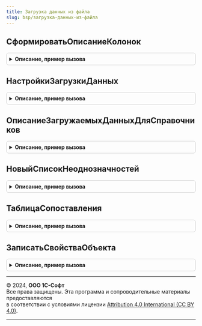 ```yaml
---
title: Загрузка данных из файла
slug: bsp/загрузка-данных-из-файла
---
```



## СформироватьОписаниеКолонок
<details style="margin: 1em 0; padding: 0.5em; border: 1px solid #ccc; border-radius: 6px;">

<summary style="font-weight: bold; cursor: pointer;">Описание, пример вызова</summary>

```bsl

// Возвращает описание колонок табличной части или таблицы значений.
//
// Параметры:
//  Таблица - ТаблицаЗначений - ОписаниеТабличнойЧасти с колонками.
//          - ДанныеФормыКоллекция - таблица размещенная на форме
//          - Строка - для получения списка колонок табличной части
//              необходимо указать его полное имя строкой, как в метаданных, например "Документы.СчетНаОплату.ТабличныеЧасти.Товары".
//  Колонки - Строка - список извлекаемых колонок, разделенный запятыми. Например: "Номер, Товар, Количество".
//
// Возвращаемое значение:
//   Массив из см. ЗагрузкаДанныхИзФайлаКлиентСервер.ОписаниеКолонкиМакета.
//
Функция СформироватьОписаниеКолонок(Таблица, Колонки = Неопределено) Экспорт
```

Пример вызова
```bsl
Результат = ЗагрузкаДанныхИзФайла.СформироватьОписаниеКолонок(Таблица, Колонки);
```
</details>

## НастройкиЗагрузкиДанных
<details style="margin: 1em 0; padding: 0.5em; border: 1px solid #ccc; border-radius: 6px;">

<summary style="font-weight: bold; cursor: pointer;">Описание, пример вызова</summary>

```bsl

// Настройки загрузки новых и существующих элементов.
//
// Возвращаемое значение:
//  Структура:
//    * СоздаватьНовые - Булево
//    * ОбновлятьСуществующие - Булево
//
Функция НастройкиЗагрузкиДанных() Экспорт
```

Пример вызова
```bsl
Результат = ЗагрузкаДанныхИзФайла.НастройкиЗагрузкиДанных() 
```
</details>

## ОписаниеЗагружаемыхДанныхДляСправочников
<details style="margin: 1em 0; padding: 0.5em; border: 1px solid #ccc; border-radius: 6px;">

<summary style="font-weight: bold; cursor: pointer;">Описание, пример вызова</summary>

```bsl

// Добавляет в таблицу загружаемых данных служебные колонки.
// Список колонок таблицы динамический и формируется на основе макета загружаемых данных.
// В возвращаемом значении описаны только служебные колонки, которые присутствуют всегда.
//
// Параметры:
//  ЗагружаемыеДанные - ТаблицаЗначений
//  ОписаниеТипаОбъектаСопоставления - ОписаниеТипов -  описание типа объекта сопоставления.
//  ЗаголовокКолонкиОбъектаСопоставления - Строка - заголовок колонки объекта сопоставления.
//
// Возвращаемое значение:
//  ТаблицаЗначений:
//       * СопоставленныйОбъект         - СправочникСсылка - ссылка на сопоставленный объект.
//       * РезультатСопоставленияСтроки - Строка       - статус загрузки, возможны варианты: Создан, Обновлен, Пропущен.
//       * ОписаниеОшибки               - Строка       - расшифровка ошибки загрузки данных.
//       * Идентификатор                - Число        - уникальный номер строки
//       * СписокНеоднозначностей       - СписокЗначений -список неоднозначностей возникших при загрузке данных.
//
Функция ОписаниеЗагружаемыхДанныхДляСправочников(ЗагружаемыеДанные, ОписаниеТипаОбъектаСопоставления, ЗаголовокКолонкиОбъектаСопоставления) Экспорт
```

Пример вызова
```bsl
Результат = ЗагрузкаДанныхИзФайла.ОписаниеЗагружаемыхДанныхДляСправочников(ЗагружаемыеДанные, ОписаниеТипаОбъектаСопоставления, ЗаголовокКолонкиОбъектаСопоставления) 
```
</details>

## НовыйСписокНеоднозначностей
<details style="margin: 1em 0; padding: 0.5em; border: 1px solid #ccc; border-radius: 6px;">

<summary style="font-weight: bold; cursor: pointer;">Описание, пример вызова</summary>

```bsl

// Создать таблицу со списком неоднозначностей для которых в ИБ имеется несколько подходящих вариантов данных.
//
// Возвращаемое значение:
//  ТаблицаЗначений:
//     * Колонка       - Строка - имя колонки, в которой была обнаружена неоднозначность;
//     * Идентификатор - Число  - идентификатор строки, в которой была обнаружена неоднозначность.
//
Функция НовыйСписокНеоднозначностей() Экспорт
```

Пример вызова
```bsl
Результат = ЗагрузкаДанныхИзФайла.НовыйСписокНеоднозначностей() 
```
</details>

## ТаблицаСопоставления
<details style="margin: 1em 0; padding: 0.5em; border: 1px solid #ccc; border-radius: 6px;">

<summary style="font-weight: bold; cursor: pointer;">Описание, пример вызова</summary>

```bsl

// Возвращает таблицу, извлеченную из временного хранилища для сопоставления загружаемых данных с данными в приложении.
// Список колонок извлекаемой таблицы динамический и формируется на основе макета загружаемых данных.
// В возвращаемом значении описана только служебная колонка, которая присутствует всегда.
//
// Параметры:
//  АдресРезультата - Строка - адрес во временном хранилища
//
// Возвращаемое значение:
//  ТаблицаЗначений:
//     * СопоставленныйОбъект - СправочникСсылка - ссылка на сопоставленный объект. Заполняется внутри процедуры.
//
Функция ТаблицаСопоставления(АдресРезультата) Экспорт
```

Пример вызова
```bsl
Результат = ЗагрузкаДанныхИзФайла.ТаблицаСопоставления(АдресРезультата) 
```
</details>

## ЗаписатьСвойстваОбъекта
<details style="margin: 1em 0; padding: 0.5em; border: 1px solid #ccc; border-radius: 6px;">

<summary style="font-weight: bold; cursor: pointer;">Описание, пример вызова</summary>

```bsl

// Сохраняет значения дополнительных реквизитов и свойств из строки таблицы загружаемых данных в объект-владелец.
// Внутри функции код сам находит колонки содержащие значения дополнительных реквизитов или свойств и записывает их.
// Вызывается из процедуры ЗагрузитьИзФайла при прикладной загрузке данных в модуле менеджере объекта.
//
// Параметры:
//  СсылкаНаОбъект - ЛюбаяСсылка - ссылка на объект-владельца свойств куда загружаются данные.
//  СтрокаТаблицы - СтрокаТаблицыЗначений из см. ЗагрузкаДанныхИзФайла.ОписаниеЗагружаемыхДанныхДляСправочников
//
Процедура ЗаписатьСвойстваОбъекта(СсылкаНаОбъект, СтрокаТаблицы) Экспорт
```

Пример вызова
```bsl
ЗагрузкаДанныхИзФайла.ЗаписатьСвойстваОбъекта(СсылкаНаОбъект, СтрокаТаблицы) 
```
</details>

---

© 2024, **ООО 1С-Софт**  
Все права защищены. Эта программа и сопроводительные материалы предоставляются  
в соответствии с условиями лицензии [Attribution 4.0 International (CC BY 4.0)](https://creativecommons.org/licenses/by/4.0/legalcode).

---
